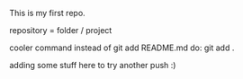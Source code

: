 This is my first repo. 

repository = folder / project

cooler command instead of git add README.md 
do: git add .    

adding some stuff here to try another push :)